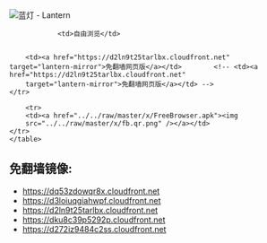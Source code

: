 

<img src="../../raw/master/x/8e0a2b81.c82003be.LanternYellow2.png" alt="蓝灯 - Lantern"/>
<table>
    <tr>
                
                <td>自由浏览</td>
        
        
        <td><a href="https://d2ln9t25tarlbx.cloudfront.net" target="lantern-mirror">免翻墙网页版</a></td>        <!-- <td><a href="https://d2ln9t25tarlbx.cloudfront.net"
        target="lantern-mirror">免翻墙网页版</a></td> -->
    </tr>
    
        <tr>
        <td><a href="../../raw/master/x/FreeBrowser.apk"><img
        src="../../raw/master/x/fb.qr.png" /></a></td>
    </tr>
    </table>

## 免翻墙镜像:

<ul>
<li><a href="https://dq53zdowqr8x.cloudfront.net">https://dq53zdowqr8x.cloudfront.net</a></li>
    <li><a href="https://d3loiuqgiahwpf.cloudfront.net">https://d3loiuqgiahwpf.cloudfront.net</a></li>
    <li><a href="https://d2ln9t25tarlbx.cloudfront.net">https://d2ln9t25tarlbx.cloudfront.net</a></li>
    <li><a href="https://dku8c39p5292p.cloudfront.net">https://dku8c39p5292p.cloudfront.net</a></li>
    <li><a href="https://d272iz9484c2ss.cloudfront.net">https://d272iz9484c2ss.cloudfront.net</a></li>
    </ul>